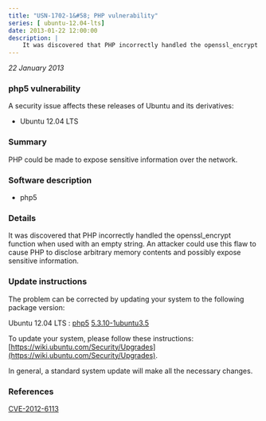 ```yaml
---
title: "USN-1702-1&#58; PHP vulnerability"
series: [ ubuntu-12.04-lts]
date: 2013-01-22 12:00:00
description: |
    It was discovered that PHP incorrectly handled the openssl_encrypt function when used with an empty string. An attacker could use this flaw to cause PHP to disclose arbitrary memory contents and possibly expose sensitive information. 
--- 
```

 
 

*22 January 2013*

### php5 vulnerability

A security issue affects these releases of Ubuntu and its derivatives:

* Ubuntu 12.04 LTS

### Summary

PHP could be made to expose sensitive information over the network. 

### Software description

* php5 

### Details

It was discovered that PHP incorrectly handled the openssl_encrypt function when used with an empty string. An attacker could use this flaw to cause PHP to disclose arbitrary memory contents and possibly expose sensitive information. 

### Update instructions

The problem can be corrected by updating your system to the following package version:

Ubuntu 12.04 LTS
 : [php5](https://launchpad.net/ubuntu/+source/php5) <span> [5.3.10-1ubuntu3.5](https://launchpad.net/ubuntu/+source/php5/5.3.10-1ubuntu3.5) </span> 

To update your system, please follow these instructions: [https://wiki.ubuntu.com/Security/Upgrades](https://wiki.ubuntu.com/Security/Upgrades).

In general, a standard system update will make all the necessary changes. 

### References

 
 [CVE-2012-6113](http://people.ubuntu.com/~ubuntu-security/cve/CVE-2012-6113)
 


